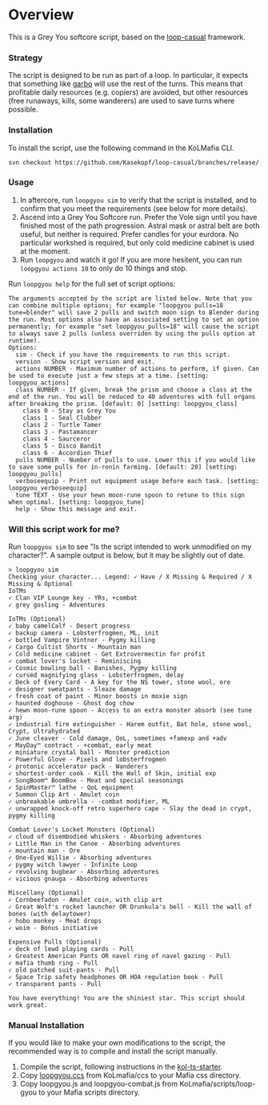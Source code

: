 # Overview

This is a Grey You softcore script, based on the [loop-casual](https://github.com/Kasekopf/loop-casual) framework.

### Strategy

The script is designed to be run as part of a loop. In particular, it expects that something like [garbo](https://github.com/Loathing-Associates-Scripting-Society/garbage-collector) will use the rest of the turns. This means that profitable daily resources (e.g. copiers) are avoided, but other resources (free runaways, kills, some wanderers) are used to save turns where possible.

### Installation

To install the script, use the following command in the KoLMafia CLI.

```
svn checkout https://github.com/Kasekopf/loop-casual/branches/release/
```

### Usage

1. In aftercore, run `loopgyou sim` to verify that the script is installed, and to confirm that you meet the requirements (see below for more details).
2. Ascend into a Grey You Softcore run. Prefer the Vole sign until you have finished most of the path progression. Astral mask or astral belt are both useful, but neither is required. Prefer candles for your eurdora. No particular workshed is required, but only cold medicine cabinet is used at the moment.
3. Run `loopgyou` and watch it go! If you are more hesitent, you can run `loopgyou actions 10` to only do 10 things and stop.

Run `loopgyou help` for the full set of script options:

```
The arguments accepted by the script are listed below. Note that you can combine multiple options; for example "loopgyou pulls=18 tune=blender" will save 2 pulls and switch moon sign to Blender during the run. Most options also have an associated setting to set an option permanently; for example "set loopgyou_pulls=18" will cause the script to always save 2 pulls (unless overriden by using the pulls option at runtime).
Options:
  sim - Check if you have the requirements to run this script.
  version - Show script version and exit.
  actions NUMBER - Maximum number of actions to perform, if given. Can be used to execute just a few steps at a time. [setting: loopgyou_actions]
  class NUMBER - If given, break the prism and choose a class at the end of the run. You will be reduced to 40 adventures with full organs after breaking the prism. [default: 0] [setting: loopgyou_class]
    class 0 - Stay as Grey You
    class 1 - Seal Clubber
    class 2 - Turtle Tamer
    class 3 - Pastamancer
    class 4 - Saurceror
    class 5 - Disco Bandit
    class 6 - Accordion Thief
  pulls NUMBER - Number of pulls to use. Lower this if you would like to save some pulls for in-ronin farming. [default: 20] [setting: loopgyou_pulls]
  verboseequip - Print out equipment usage before each task. [setting: loopgyou_verboseequip]
  tune TEXT - Use your hewn moon-rune spoon to retune to this sign when optimal. [setting: loopgyou_tune]
  help - Show this message and exit.
```

### Will this script work for me?

Run `loopgyou sim` to see "Is the script intended to work unmodified on my character?". A sample output is below, but it may be slightly out of date.

```
> loopgyou sim
Checking your character... Legend: ✓ Have / X Missing & Required / X Missing & Optional
IoTMs
✓ Clan VIP Lounge key - YRs, +combat
✓ grey gosling - Adventures

IoTMs (Optional)
✓ baby camelCalf - Desert progress
✓ backup camera - Lobsterfrogmen, ML, init
✓ bottled Vampire Vintner - Pygmy killing
✓ Cargo Cultist Shorts - Mountain man
✓ Cold medicine cabinet - Get Extrovermectin for profit
✓ combat lover's locket - Reminiscing
✓ Cosmic bowling ball - Banishes, Pygmy killing
✓ cursed magnifying glass - Lobsterfrogmen, delay
✓ Deck of Every Card - A key for the NS tower, stone wool, ore
✓ designer sweatpants - Sleaze damage
✓ fresh coat of paint - Minor boosts in moxie sign
✓ haunted doghouse - Ghost dog chow
✓ hewn moon-rune spoon - Access to an extra monster absorb (see tune arg)
✓ industrial fire extinguisher - Harem outfit, Bat hole, stone wool, Crypt, Ultrahydrated
✓ June cleaver - Cold damage, QoL, sometimes +famexp and +adv
✓ MayDay™ contract - +combat, early meat
✓ miniature crystal ball - Monster prediction
✓ Powerful Glove - Pixels and lobsterfrogmen
✓ protonic accelerator pack - Wanderers
✓ shortest-order cook - Kill the Wall of Skin, initial exp
✓ SongBoom™ BoomBox - Meat and special seasonings
✓ SpinMaster™ lathe - QoL equipment
✓ Summon Clip Art - Amulet coin
✓ unbreakable umbrella - -combat modifier, ML
✓ unwrapped knock-off retro superhero cape - Slay the dead in crypt, pygmy killing

Combat Lover's Locket Monsters (Optional)
✓ cloud of disembodied whiskers - Absorbing adventures
✓ Little Man in the Canoe - Absorbing adventures
✓ mountain man - Ore
✓ One-Eyed Willie - Absorbing adventures
✓ pygmy witch lawyer - Infinite Loop
✓ revolving bugbear - Absorbing adventures
✓ vicious gnauga - Absorbing adventures

Miscellany (Optional)
✓ Cornbeefadon - Amulet coin, with clip art
✓ Great Wolf's rocket launcher OR Drunkula's bell - Kill the wall of bones (with delaytower)
✓ hobo monkey - Meat drops
✓ woim - Bonus initiative

Expensive Pulls (Optional)
✓ deck of lewd playing cards - Pull
✓ Greatest American Pants OR navel ring of navel gazing - Pull
✓ mafia thumb ring - Pull
✓ old patched suit-pants - Pull
✓ Space Trip safety headphones OR HOA regulation book - Pull
✓ transparent pants - Pull

You have everything! You are the shiniest star. This script should work great.
```

### Manual Installation

If you would like to make your own modifications to the script, the recommended way is to compile and install the script manually.

1. Compile the script, following instructions in the [kol-ts-starter](https://github.com/docrostov/kol-ts-starter).
2. Copy [loopgyou.ccs](KoLmafia/ccs/loopgyou.ccs) from KoLmafia/ccs to your Mafia css directory.
3. Copy loopgyou.js and loopgyou-combat.js from KoLmafia/scripts/loop-gyou to your Mafia scripts directory.
